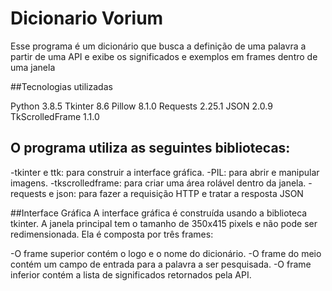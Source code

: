 # Dicionario Vorium

Esse programa é um dicionário que busca a definição de uma palavra a partir de uma API e exibe os significados e exemplos em frames dentro de uma janela

##Tecnologias utilizadas

Python 3.8.5
Tkinter 8.6
Pillow 8.1.0
Requests 2.25.1
JSON 2.0.9
TkScrolledFrame 1.1.0

## O programa utiliza as seguintes bibliotecas:
-tkinter e ttk: para construir a interface gráfica.
-PIL: para abrir e manipular imagens.
-tkscrolledframe: para criar uma área rolável dentro da janela.
-requests e json: para fazer a requisição HTTP e tratar a resposta JSON

##Interface Gráfica
A interface gráfica é construída usando a biblioteca tkinter. A janela principal tem o tamanho de 350x415 pixels e não pode ser redimensionada. Ela é composta por três frames:

-O frame superior contém o logo e o nome do dicionário.
-O frame do meio contém um campo de entrada para a palavra a ser pesquisada.
-O frame inferior contém a lista de significados retornados pela API.
